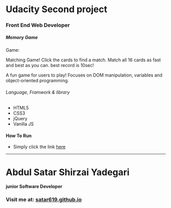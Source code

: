 # Udacity Second project
### Front End Web Developer
##### Memory Game

Game: 

Matching Game! Click the cards to find a match. Match all 16 cards as fast and best as you can.
best record is 10sec!

A fun game for users to play! Focuses on DOM manipulation, variables and object-oriented programming.

###### Language, Framwork & library
* HTML5
* CSS3
* jQuery
* Vanilla JS

#### How To Run

* Simply click the link [here](https://satar619.github.io/All-in-all/Udacity_Memory_Game/)
---



# Abdul Satar Shirzai Yadegari
#### junior Software Developer

### Visit me at: [satar619.github.io](https://satar619.github.io/)
